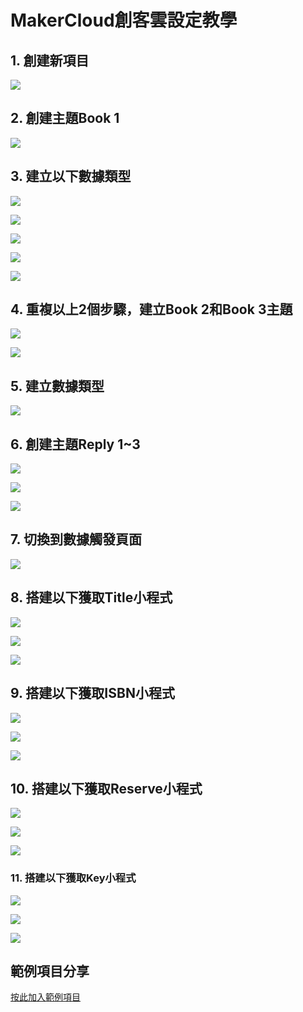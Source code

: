 # MakerCloud創客雲設定教學

## 1. 創建新項目

![](./images/makercloud1.png)

## 2. 創建主題Book 1

![](./images/makercloud2.png)

## 3. 建立以下數據類型

![](./images/makercloud5.png)

![](./images/makercloud6.png)

![](./images/makercloud7.png)

![](./images/makercloud8.png)

![](./images/makercloud9.png)

## 4. 重複以上2個步驟，建立Book 2和Book 3主題

![](./images/makercloud3.png)

![](./images/makercloud4.png)

## 5. 建立數據類型

![](./images/makercloud10.png)

## 6. 創建主題Reply 1~3

![](./images/makercloud11.png)

![](./images/makercloud12.png)

![](./images/makercloud13.png)

## 7. 切換到數據觸發頁面

![](./images/makercloud14.png)

## 8. 搭建以下獲取Title小程式

![](./images/makercloud15.png)

![](./images/makercloud16.png)

![](./images/makercloud17.png)

## 9. 搭建以下獲取ISBN小程式

![](./images/makercloud18.png)

![](./images/makercloud19.png)

![](./images/makercloud20.png)

## 10. 搭建以下獲取Reserve小程式

![](./images/makercloud21.png)

![](./images/makercloud22.png)

![](./images/makercloud23.png)

### 11. 搭建以下獲取Key小程式

![](./images/makercloud24.png)

![](./images/makercloud25.png)

![](./images/makercloud26.png)

## 範例項目分享

[按此加入範例項目](https://www.makercloud.io/project/join/token/QPDZML7)